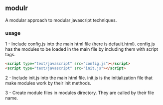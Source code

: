 ## modulr
A modular approach to modular javascript techniques.

### usage
1 - Include config.js into the main html file (here is default.html). config.js has the modules to be loaded in the main file by including them with script tags.

```html
<script type="text/javascript" src="config.js"></script>
<script type="text/javascript" src="init.js"></script>
```

2 - Include init.js into the main html file. init.js is the initialization file that make modules work by their init methods.

3 - Create module files in modules directory. They are called by their file name.
